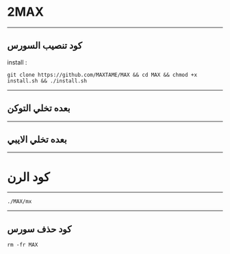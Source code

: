2MAX
==============

______________________________________________________________________________________________________________________

كود تنصيب السورس
------------

install :

```git clone https://github.com/MAXTAME/MAX && cd MAX && chmod +x install.sh && ./install.sh```

______________________________________________________________________________________________________________________

بعده تخلي التوكن
----------------

______________________________________________________________________________________________________________________

بعده تخلي الايبي 
----------------

______________________________________________________________________________________________________________________

كود الرن
========

______________________________________________________________________________________________________________________


```./MAX/mx```

______________________________________________________________________________________________________________________

كود حذف سورس
-------
```rm -fr MAX```
